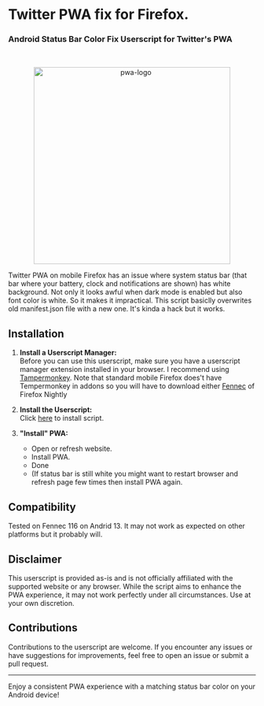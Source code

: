 # Twitter PWA fix for Firefox.

### Android Status Bar Color Fix Userscript for Twitter's PWA


<br />

<p align="center">
  <img 
    src="https://github.com/hyperstown/twitter-pwa-fix/assets/64496017/b7298a83-013f-4f9c-b231-8d6aa7baff2c" 
    alt="pwa-logo" 
    width=400px
  />
<p/>

Twitter PWA on mobile Firefox has an issue where system status bar (that bar where your battery, 
clock and notifications are shown) has white background. Not only it looks awful when dark mode is enabled
but also font color is white. So it makes it impractical.
This script basiclly overwrites old manifest.json file with a new one.
It's kinda a hack but it works.

## Installation

1. **Install a Userscript Manager:** \
Before you can use this userscript, make sure you have a userscript manager extension installed in your browser. 
I recommend using [Tampermonkey](https://www.tampermonkey.net/).
Note that standard mobile Firefox does't have Tempermonkey in addons so you will have to download either [Fennec](https://f-droid.org/packages/org.mozilla.fennec_fdroid/) of Firefox Nightly

3. **Install the Userscript:** \
Click [here](https://github.com/hyperstown/twitter-pwa-fix/raw/main/src/darkPWA.user.js) to install script.

4. **"Install" PWA:**
   - Open or refresh website.
   - Install PWA.
   - Done
   - (If status bar is still white you might want to restart browser and refresh page few times then install PWA again.


## Compatibility

Tested on Fennec 116 on Andrid 13. It may not work as expected on other platforms but it probably will.


## Disclaimer

This userscript is provided as-is and is not officially affiliated with the supported website or any browser. While the script aims to enhance the PWA experience, it may not work perfectly under all circumstances. Use at your own discretion.

## Contributions

Contributions to the userscript are welcome. If you encounter any issues or have suggestions for improvements, feel free to open an issue or submit a pull request.

---

Enjoy a consistent PWA experience with a matching status bar color on your Android device!
